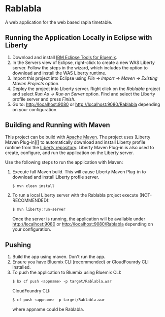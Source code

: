Rablabla
==============

A web application for the web based rapla timetable.

## Running the Application Locally in Eclipse with Liberty

1. Download and install [IBM Eclipse Tools for Bluemix](https://developer.ibm.com/wasdev/downloads/#asset/tools-IBM_Eclipse_Tools_for_Bluemix).
2. In the Servers view of Eclipse, right-click to create a new WAS Liberty server. Follow the steps in the wizard, which includes the option to download and install the WAS Liberty runtime.
3. Import this project into Eclipse using *File -> Import -> Maven -> Existing Maven Projects* option.
4. Deploy the project into Liberty server. Right click on the *Rablabla* project and select *Run As -> Run on Server* option. Find and select the Liberty profile server and press *Finish*.
5. Go to: [http://localhost:9080](http://localhost:9080) or [http://localhost:9080/Rablabla](http://localhost:9080/Rablabla) depending on your configuration.

## Building and Running with Maven

This project can be build with [Apache Maven](http://maven.apache.org/). The project uses [Liberty Maven Plug-in][] to automatically download and install Liberty profile runtime from the [Liberty repository](https://developer.ibm.com/wasdev/downloads/). Liberty Maven Plug-in is also used to create, configure, and run the application on the Liberty server.

Use the following steps to run the application with Maven:

1. Execute full Maven build. This will cause Liberty Maven Plug-in to download and install Liberty profile server.
    ```bash
    $ mvn clean install
    ```

2. To run a local Liberty server with the Rablabla project execute (NOT-RECOMMENDED):
    ```bash
    $ mvn liberty:run-server
    ```

    Once the server is running, the application will be available under [http://localhost:9080](http://localhost:9080) or [http://localhost:9080/Rablabla](http://localhost:9080/Rablabla) depending on your configuration.

## Pushing

1. Build the app using maven. Don't run the app.
2. Ensure you have Bluemix CLI (recommended) or CloudFounrdy CLI installed.
3. To push the application to Bluemix using
    Bluemix CLI:
    ```bash
    $ bx cf push <appname> -p target/Rablabla.war
    ```
    CloudFoundry CLI:
    ```bash
    $ cf push <appname> -p target/Rablabla.war
    ```
    where appname could be Rablabla.
